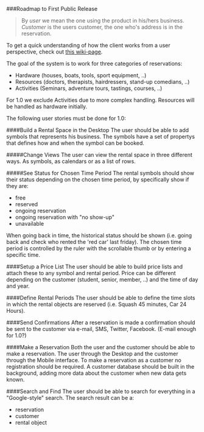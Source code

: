 ###Roadmap to First Public Release

> By _user_ we mean the one using the product in his/hers business. _Customer_ is the users customer, the one who's address is in the reservation.

To get a quick understanding of how the client works from a user perspective, check out <a href="https://github.com/bookio/client/wiki/Introduction-to-the-client-from-a-user-perspective">this wiki-page</a>.

The goal of the system is to work for three categories of reservations:

* Hardware (houses, boats, tools, sport equipment, ..)
* Resources (doctors, therapists, hairdressers, stand-up comedians, ..)
* Activities (Seminars, adventure tours, tastings, courses, ..)

For 1.0 we exclude Activities due to more complex handling. Resources will be handled as hardware initially.

The following user stories must be done for 1.0:

####Build a Rental Space in the Desktop
The user should be able to add symbols that represents his business. The symbols have a set of propertys that defines how and when the symbol can be booked.

#####Change Views
The user can view the rental space in three different ways. As symbols, as calendars or as a list of rows.

#####See Status for Chosen Time Period
The rental symbols should show their status depending on the chosen time period, by specifically show if they are:
* free
* reserved
* ongoing reservation
* ongoing reservation with "no show-up"
* unavailable

When going back in time, the historical status should be shown (i.e. going back and check who rented the 'red car' last friday). The chosen time period is controlled by the ruler with the scrollable thumb or by entering a specific time.

####Setup a Price List
The user should be able to build price lists and attach these to any symbol and rental period. Price can be different depending on the customer (student, senior, member, ..) and the time of day and year. 

####Define Rental Periods
The user should be able to define the time slots in which the rental objects are reserved (i.e. Squash 45 minutes, Car 24 Hours).

####Send Confirmations
After a reservation is made a confirmation should be sent to the customer via e-mail, SMS, Twitter, Facebook. (E-mail enough for 1.0?)

####Make a Reservation
Both the user and the customer should be able to make a reservation. The user through the Desktop and the customer through the Mobile interface. To make a reservation as a customer no registration should be required. A customer database should be built in the background, adding more data about the customer when new data gets known.  

####Search and Find
The user should be able to search for everything in a "Google-style" search. The search result can be a:
* reservation
* customer
* rental object
